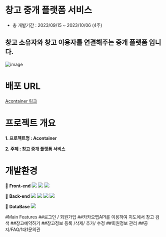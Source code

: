 # 창고 중개 플랫폼 서비스
- 총 개발기간 : 2023/09/15 ~ 2023/10/06 (4주)
## 창고 소유자와 창고 이용자를 연결해주는 중개 플랫폼 입니다.
![image](https://github.com/JMmandoo/container_project/assets/139545432/02fe723d-54cf-4a5c-b883-9d338ac16205)


# 배포 URL
[Acontainer 링크](http://43.203.94.3/)

# 프로젝트 개요

**1. 프로젝트명 : Acontainer**

**2. 주제 : 창고 중개 플랫폼 서비스**


# 개발환경 
📌 **Front-end**
<img src="https://img.shields.io/badge/html5-E34F26?style=for-the-badge&logo=html5&logoColor=white"> <img src="https://img.shields.io/badge/css3-1572B6?style=for-the-badge&logo=css3&logoColor=white">
<img src="https://img.shields.io/badge/JavaScript-F7DF1E?style=for-the-badge&logo=JavaScript&logoColor=white"> 


📌 **Back-end**
<img src="https://img.shields.io/badge/amazonaws-232F3E?style=for-the-badge&logo=amazonaws&logoColor=white">
<img src="https://img.shields.io/badge/docker-2496ED?style=for-the-badge&logo=docker&logoColor=white">
<img src="https://img.shields.io/badge/springboot-2496ED?style=for-the-badge&logo=springboot&logoColor=white">
<img src="https://img.shields.io/badge/Springboot-6DB33F?style=flat-square&logo=Springboot&logoColor=white"/>

📌 **DataBase**
<img src="https://img.shields.io/badge/mariadb-003545?style=for-the-badge&logo=mariadb&logoColor=white">  

#Main Features
##로그인 / 회원가입
##카카오맵API를 이용하여 지도에서 창고 검색
##창고예약하기
##창고정보 등록 /삭제/ 추가/ 수정
##회원정보 관리
##공지/FAQ/1대1문의관


